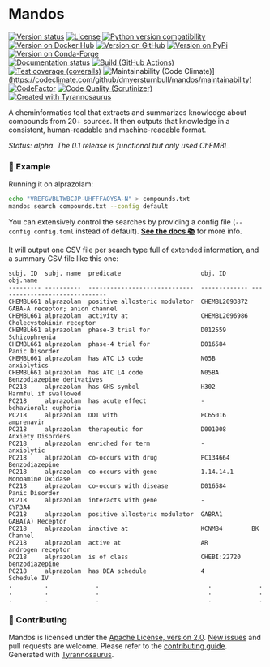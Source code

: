 # Mandos

[![Version status](https://img.shields.io/pypi/status/mandos)](https://pypi.org/project/mandos)
[![License](https://img.shields.io/badge/License-Apache%202.0-blue.svg)](https://opensource.org/licenses/Apache-2.0)
[![Python version compatibility](https://img.shields.io/pypi/pyversions/mandos)](https://pypi.org/project/mandos)
[![Version on Docker Hub](https://img.shields.io/docker/v/dmyersturnbull/mandos?color=green&label=Docker%20Hub)](https://hub.docker.com/repository/docker/dmyersturnbull/mandos)
[![Version on GitHub](https://img.shields.io/github/v/release/dmyersturnbull/mandos?include_prereleases&label=GitHub)](https://github.com/dmyersturnbull/mandos/releases)
[![Version on PyPi](https://img.shields.io/pypi/v/mandos)](https://pypi.org/project/mandos)
[![Version on Conda-Forge](https://img.shields.io/conda/vn/conda-forge/mandos?label=Conda-Forge)](https://anaconda.org/conda-forge/mandos)  
[![Documentation status](https://readthedocs.org/projects/mandos/badge)](https://mandos.readthedocs.io/en/stable)
[![Build (GitHub Actions)](https://img.shields.io/github/workflow/status/dmyersturnbull/mandos/Build%20&%20test?label=Build%20&%20test)](https://github.com/dmyersturnbull/mandos/actions)
[![Test coverage (coveralls)](https://coveralls.io/repos/github/dmyersturnbull/mandos/badge.svg?branch=main&service=github)](https://coveralls.io/github/dmyersturnbull/mandos?branch=main)
![Maintainability (Code Climate)](https://api.codeclimate.com/v1/badges/aa7c12d45ad794e45e55/maintainability)](https://codeclimate.com/github/dmyersturnbull/mandos/maintainability)
[![CodeFactor](https://www.codefactor.io/repository/github/dmyersturnbull/mandos/badge)](https://www.codefactor.io/repository/github/dmyersturnbull/mandos)
[![Code Quality (Scrutinizer)](https://scrutinizer-ci.com/g/dmyersturnbull/mandos/badges/quality-score.png?b=main)](https://scrutinizer-ci.com/g/dmyersturnbull/mandos/?branch=main)  
[![Created with Tyrannosaurus](https://img.shields.io/badge/Created_with-Tyrannosaurus-0000ff.svg)](https://github.com/dmyersturnbull/mandos)

A cheminformatics tool that extracts and summarizes knowledge about compounds from 20+ sources.
It then outputs that knowledge in a consistent, human-readable and machine-readable format.

_Status: alpha. The 0.1 release is functional but only used ChEMBL._

### 🎨 Example

Running it on alprazolam:

```bash
echo "VREFGVBLTWBCJP-UHFFFAOYSA-N" > compounds.txt
mandos search compounds.txt --config default
```

You can extensively control the searches by providing a config file (`--config config.toml` instead of default).
**[See the docs 📚](https://mandos-chem.readthedocs.io/en/latest/)** for more info.

It will output one CSV file per search type full of extended information, and a summary CSV file like this one:

```
subj. ID  subj. name  predicate                      obj. ID       obj.name
--------- ----------  -----------------------------  ------------- ------------------------------
CHEMBL661 alprazolam  positive allosteric modulator  CHEMBL2093872 GABA-A receptor; anion channel
CHEMBL661 alprazolam  activity at                    CHEMBL2096986 Cholecystokinin receptor
CHEMBL661 alprazolam  phase-3 trial for              D012559       Schizophrenia
CHEMBL661 alprazolam  phase-4 trial for              D016584       Panic Disorder
CHEMBL661 alprazolam  has ATC L3 code                N05B          anxiolytics
CHEMBL661 alprazolam  has ATC L4 code                N05BA         Benzodiazepine derivatives
PC218     alprazolam  has GHS symbol                 H302          Harmful if swallowed
PC218     alprazolam  has acute effect               -             behavioral: euphoria
PC218     alprazolam  DDI with                       PC65016       amprenavir
PC218     alprazolam  therapeutic for                D001008       Anxiety Disorders
PC218     alprazolam  enriched for term              -             anxiolytic
PC218     alprazolam  co-occurs with drug            PC134664      Benzodiazepine
PC218     alprazolam  co-occurs with gene            1.14.14.1     Monoamine Oxidase
PC218     alprazolam  co-occurs with disease         D016584       Panic Disorder
PC218     alprazolam  interacts with gene            -             CYP3A4
PC218     alprazolam  positive allosteric modulator  GABRA1        GABA(A) Receptor
PC218     alprazolam  inactive at                    KCNMB4        BK Channel
PC218     alprazolam  active at                      AR            androgen receptor
PC218     alprazolam  is of class                    CHEBI:22720   benzodiazepine
PC218     alprazolam  has DEA schedule               4             Schedule IV
.         .             .                              .             .
.         .             .                              .             .
.         .             .                              .             .
```

### 🍁 Contributing

Mandos is licensed under the [Apache License, version 2.0](https://www.apache.org/licenses/LICENSE-2.0).
[New issues](https://github.com/dmyersturnbull/mandos/issues) and pull requests are welcome.
Please refer to the [contributing guide](https://github.com/dmyersturnbull/mandos/blob/master/CONTRIBUTING.md).  
Generated with [Tyrannosaurus](https://github.com/dmyersturnbull/tyrannosaurus).
